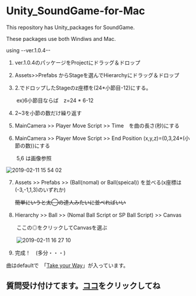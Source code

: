 # Unity_SoundGame-for-Mac
This repository has Unity_packages for SoundGame.

These packages use both Windiws and Mac.

using --ver.1.0.4--
1. ver.1.0.4のパッケージをProjectにドラッグ＆ドロップ

2. Assets>>Prefabs からStageを選んでHierarchyにドラッグ＆ドロップ

3. 2.でドロップしたStageのz座標を(24*小節目-12)にする。

　　ex)6小節目ならば　z=24 * 6-12

4. 2~3を小節の数だけ繰り返す

5. MainCamera >> Player Move Script >> Time　を曲の長さ(秒)にする

6. MainCamera >> Player Move Script >> End Position (x,y,z)=(0,3,24*(小節の数))にする

　　5,6 は画像参照

   ![2019-02-11 15 54 02](https://user-images.githubusercontent.com/44997646/52549963-3df46e00-2e19-11e9-8b29-06bad65199a6.png)

7. Assets >> Prefabs >> (Ball(nomal) or Ball(speical)) を並べる(x座標は(-3,-1,1,3)のいずれか)

   ~~簡単にいうと太◯の達人みたいに並べればいい~~

8. Hierarchy >> Ball >> (Nomal Ball Script or SP Ball Script) >> Canvas　

　　ここの◎をクリックしてCanvasを選ぶ

　　![2019-02-11 16 27 10](https://user-images.githubusercontent.com/44997646/52550124-194cc600-2e1a-11e9-8d3f-7fd6dcf7a517.png)

9. 完成！　(多分・・・)

曲はdefaultで　「[Take your Way](https://www.youtube.com/watch?v=zZ-NG0kZURg)」が入っています。

## 質問受け付けてます。[ココ](luckyhiroaki0922@gmail.com)をクリックしてね
　　
